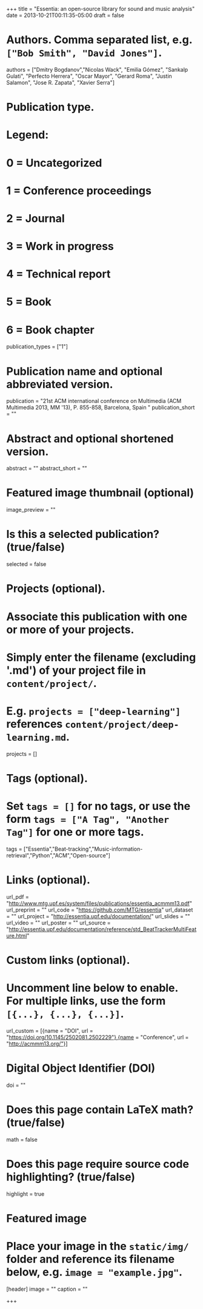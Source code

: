 +++
title = "Essentia: an open-source library for sound and music analysis"
date = 2013-10-21T00:11:35-05:00
draft = false

# Authors. Comma separated list, e.g. `["Bob Smith", "David Jones"]`.
authors = ["Dmitry Bogdanov","Nicolas Wack", "Emilia Gómez", "Sankalp Gulati", "Perfecto Herrera", "Oscar Mayor", "Gerard Roma", "Justin Salamon", "Jose R. Zapata", "Xavier Serra"]

# Publication type.
# Legend:
# 0 = Uncategorized
# 1 = Conference proceedings
# 2 = Journal
# 3 = Work in progress
# 4 = Technical report
# 5 = Book
# 6 = Book chapter
publication_types = ["1"]

# Publication name and optional abbreviated version.
publication = "21st ACM international conference on Multimedia (ACM Multimedia 2013, MM '13), P. 855-858, Barcelona, Spain "
publication_short = ""

# Abstract and optional shortened version.
abstract = ""
abstract_short = ""

# Featured image thumbnail (optional)
image_preview = ""

# Is this a selected publication? (true/false)
selected = false

# Projects (optional).
#   Associate this publication with one or more of your projects.
#   Simply enter the filename (excluding '.md') of your project file in `content/project/`.
#   E.g. `projects = ["deep-learning"]` references `content/project/deep-learning.md`.
projects = []

# Tags (optional).
#   Set `tags = []` for no tags, or use the form `tags = ["A Tag", "Another Tag"]` for one or more tags.
tags = ["Essentia","Beat-tracking","Music-information-retrieval","Python","ACM","Open-source"]

# Links (optional).
url_pdf = "http://www.mtg.upf.es/system/files/publications/essentia_acmmm13.pdf"
url_preprint = ""
url_code = "https://github.com/MTG/essentia"
url_dataset = ""
url_project = "http://essentia.upf.edu/documentation/"
url_slides = ""
url_video = ""
url_poster = ""
url_source = "http://essentia.upf.edu/documentation/reference/std_BeatTrackerMultiFeature.html"

# Custom links (optional).
#   Uncomment line below to enable. For multiple links, use the form `[{...}, {...}, {...}]`.
url_custom = [{name = "DOI", url = "https://doi.org/10.1145/2502081.2502229"},{name = "Conference", url = "http://acmmm13.org/"}]

# Digital Object Identifier (DOI)
doi = ""

# Does this page contain LaTeX math? (true/false)
math = false

# Does this page require source code highlighting? (true/false)
highlight = true

# Featured image
# Place your image in the `static/img/` folder and reference its filename below, e.g. `image = "example.jpg"`.
[header]
image = ""
caption = ""

+++
